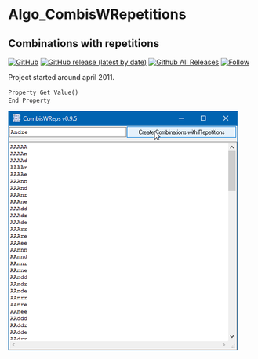 # Algo_CombisWRepetitions
## Combinations with repetitions  

[![GitHub](https://img.shields.io/github/license/OlimilO1402/Algo_CombisWRepetitions?style=plastic)](https://github.com/OlimilO1402/Algo_CombisWRepetitions/blob/master/LICENSE) 
[![GitHub release (latest by date)](https://img.shields.io/github/v/release/OlimilO1402/Algo_CombisWRepetitions?style=plastic)](https://github.com/OlimilO1402/Algo_CombisWRepetitions/releases/latest)
[![Github All Releases](https://img.shields.io/github/downloads/OlimilO1402/Algo_CombisWRepetitions/total.svg)](https://github.com/OlimilO1402/Algo_CombisWRepetitions/releases/download/v0.9.0/CombisWReps_v0.9.0.zip)
[![Follow](https://img.shields.io/github/followers/OlimilO1402.svg?style=social&label=Follow&maxAge=2592000)](https://github.com/OlimilO1402/Algo_CombisWRepetitions/watchers)

Project started around april 2011.  
<AppLongDescription>  


```vba
Property Get Value()
End Property
```

![CombisWReps Image](Resources/CombisWReps.png "CombisWReps Image")
